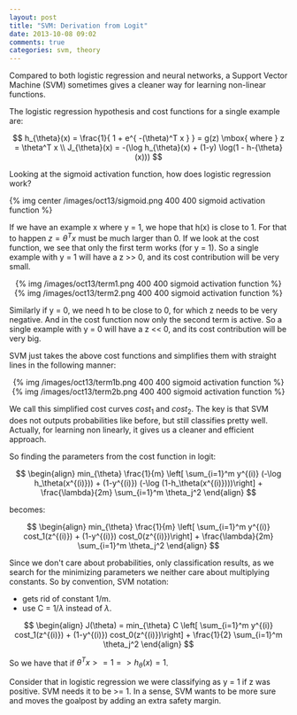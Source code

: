 ```yaml
---
layout: post
title: "SVM: Derivation from Logit"
date: 2013-10-08 09:02
comments: true
categories: svm, theory
---
```


Compared to both logistic regression and neural networks, a Support Vector Machine (SVM) sometimes gives a cleaner way for learning non-linear functions.

The logistic regression hypothesis and cost functions for a single example are:

$$
h_{\theta}(x) = \frac{1}{ 1  + e^{ -(\theta)^T x } } = g(z) \mbox{ where } z = \theta^T x
\\
J_{\theta}(x) = -(\log h_{\theta}(x) + (1-y) \log(1 - h-{\theta}(x)))
$$

Looking at the sigmoid activation function, how does logistic regression work?

{% img center /images/oct13/sigmoid.png 400 400 sigmoid activation function %}

If we have an example x where y = 1, we hope that h(x) is close to 1. For that to happen $z = θ^T x$ must be much larger than 0. If we look at the cost function, we see that only the first term works (for y = 1).  So a single example with y = 1 will have a z >> 0, and its cost contribution will be very small.

<div style="text-align:center">
{% img /images/oct13/term1.png 400 400 sigmoid activation function %}
{% img /images/oct13/term2.png 400 400 sigmoid activation function %}
</div>

Similarly if y = 0, we need h to be close to 0, for which z needs to be very negative. And in the cost function now only the second term is active. So a single example with y = 0 will have a z << 0, and its cost contribution will be very big.

SVM just takes the above cost functions and simplifies them with straight lines in the following manner:

<div style="text-align:center">
{% img /images/oct13/term1b.png 400 400 sigmoid activation function %}
{% img /images/oct13/term2b.png 400 400 sigmoid activation function %}
</div>

We call this simplified cost curves $cost_1$ and $cost_2$. The key is that SVM does not outputs probabilities like before, but still classifies pretty well. Actually, for learning non linearly, it gives us a cleaner and efficient approach.

So finding the parameters from the cost function in logit:

$$
\begin{align}
min_{\theta} \frac{1}{m} \left[ \sum_{i=1}^m y^{(i)} (-\log h_\theta(x^{(i)})) + (1-y^{(i)}) (-\log (1-h_\theta(x^{(i)})))\right] + \frac{\lambda}{2m} \sum_{i=1}^m \theta_j^2 
\end{align}
$$

becomes:

$$
\begin{align}
min_{\theta} \frac{1}{m} \left[ \sum_{i=1}^m y^{(i)} cost_1(z^{(i)}) + (1-y^{(i)}) cost_0(z^{(i)})\right] + \frac{\lambda}{2m} \sum_{i=1}^m \theta_j^2 
\end{align}
$$

Since we don't care about probabilities, only classification results, as we search for the minimizing parameters we neither care about multiplying constants. So by convention, SVM notation:

- gets rid of constant 1/m.
- use C = 1/$\lambda$ instead of $\lambda$.

$$
\begin{align}
J(\theta) = min_{\theta} C \left[ \sum_{i=1}^m y^{(i)} cost_1(z^{(i)}) + (1-y^{(i)}) cost_0(z^{(i)})\right] + \frac{1}{2} \sum_{i=1}^m \theta_j^2 
\end{align}
$$

So we have that if $\theta^T x >= 1 => h_{\theta}(x) = 1$.

Consider that in logistic regression we were classifying as y = 1 if z was positive. SVM needs it to be >= 1. In a sense, SVM wants to be more sure and moves the goalpost by adding an extra safety margin.

